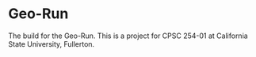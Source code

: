 # Geo-Run
The build for the Geo-Run. This is a project for CPSC 254-01 at California State University, Fullerton.
